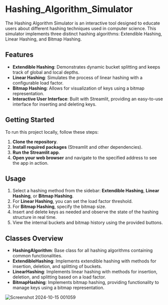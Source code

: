# Hashing_Algorithm_Simulator
The Hashing Algorithm Simulator is an interactive tool designed to educate users about different hashing techniques used in computer science. This simulator implements three distinct hashing algorithms: Extendible Hashing, Linear Hashing, and Bitmap Hashing. 


## Features

- **Extendible Hashing**: Demonstrates dynamic bucket splitting and keeps track of global and local depths.
- **Linear Hashing**: Simulates the process of linear hashing with a configurable load factor.
- **Bitmap Hashing**: Allows for visualization of keys using a bitmap representation.
- **Interactive User Interface**: Built with Streamlit, providing an easy-to-use interface for inserting and deleting keys.

## Getting Started

To run this project locally, follow these steps:

1. **Clone the repository**.
2. **Install required packages** (Streamlit and other dependencies).
3. **Run the Streamlit app**.
4. **Open your web browser** and navigate to the specified address to see the app in action.

## Usage

1. Select a hashing method from the sidebar: **Extendible Hashing**, **Linear Hashing**, or **Bitmap Hashing**.
2. For **Linear Hashing**, you can set the load factor threshold.
3. For **Bitmap Hashing**, specify the bitmap size.
4. Insert and delete keys as needed and observe the state of the hashing structure in real time.
5. View the internal buckets and bitmap history using the provided buttons.

## Classes Overview

- **HashingAlgorithm**: Base class for all hashing algorithms containing common functionalities.
- **ExtendibleHashing**: Implements extendible hashing with methods for insertion, deletion, and splitting of buckets.
- **LinearHashing**: Implements linear hashing with methods for insertion, deletion, and splitting based on a load factor.
- **BitmapHashing**: Implements bitmap hashing, providing functionality to manage keys using a bitmap representation.

![Screenshot 2024-10-15 001059](https://github.com/user-attachments/assets/948d0f30-3fd1-4217-a308-352f42401cf2)


